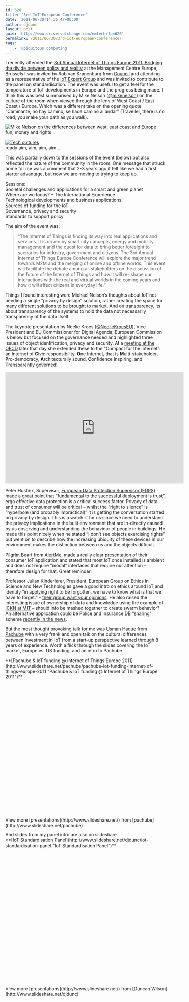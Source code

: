 ```yaml
---
id: 620
title: '3rd IoT European Conference'
date: '2011-06-30T14:35:47+00:00'
author: djdunc
layout: post
guid: 'http://www.driversofchange.com/emtech/?p=620'
permalink: /2011/06/30/3rd-iot-european-conference/
tags:
    - 'ubiquitous computing'
---
```


I recently attended the [3rd Annual Internet of Things Europe 2011: Bridging the divide between policy and reality](http://www.iot2011.eu) at the Management Centre Europe, Brussels I was invited by Rob van Kranenburg from [Council](http://www.theinternetofthings.eu/) and attending as a representative of the [IoT Expert Group](http://www.driversofchange.com/emtech/2010/09/23/iot-expert-group/) and was invited to contribute to the panel on standardisation. The event was useful to get a feel for the temperature of IoT developments in Europe and the progress being made. I think this was best summarised by Mike Nelson ([@mikenelson](http://twitter.com/mikenelson)) on the culture of the room when viewed through the lens of West Coast / East Coast / Europe. Which was a different take on the opening quote “Caminante, no hay camino, se hace camino al andar” (Traveller, there is no road; you make your path as you walk).

[![Mike Nelson on the differences between west, east coast and Europe](https://i0.wp.com/farm6.static.flickr.com/5078/5880068191_5ecc068d28.jpg?resize=500%2C500)](http://www.flickr.com/photos/pseudonomad/5880068191/ "Mike Nelson on the differences between west, east coast and Europe by pseudonomad, on Flickr")  
fun, money and rights

[![Tech cultures](https://i0.wp.com/farm6.static.flickr.com/5232/5880652298_9b426987db.jpg?resize=375%2C500)](http://www.flickr.com/photos/pseudonomad/5880652298/ "Tech cultures by pseudonomad, on Flickr")  
ready aim, aim, aim, aim….

This was partially down to the sessions of the event (below) but also reflected the nature of the community in the room. One message that struck home for me was a comment that 2-3 years ago it felt like we had a first starter advantage, but now we are moving to trying to keep up.

Sessions:  
Societal challenges and applications for a smart and green planet  
Where are we today? – The International Experience  
Technological developments and business applications  
Sources of funding for the IoT  
Governance, privacy and security  
Standards to support policy

The aim of the event was:

> “The Internet of Things is finding its way into real applications and services. It is driven by smart city concepts, energy and mobility management and the quest for data to bring better foresight to scenarios for industry, government and citizens. The 3rd Annual Internet of Things Europe Conference will explore the major trend towards M2M and the merging of online and offline worlds. This event will facilitate the debate among all stakeholders on the discussion of the future of the Internet of Things and how it will re- shape our interactions with the real and virtual worlds in the coming years and how it will affect citizens in everyday life.”

Things I found interesting were Michael Nelson’s thoughts about IoT not needing a single “privacy by design” solution, rather creating the space for many different solutions to be brought to market. And on transparency, its about transparency of the systems to hold the data not necessarily transparency of the data itself.

The keynote presentation by Neelie Kroes ([@NeelieKroesEU](http://twitter.com/NeelieKroesEU)), Vice President and EU Commissioner for Digital Agenda, European Commission is below but focused on the governance needed and highlighted three issues of object identification, privacy and security. At a [meeting at the OECD](http://bit.ly/ji3B6R) later that day she extended these to the “Compact for the Internet”: an Internet of **C**ivic responsibility, **O**ne Internet, that is **M**ulti-stakeholder, **P**ro-democracy, **A**rchitecturally sound, **C**onfidence inspiring, and **T**ransparently governed!

<iframe allowfullscreen="" frameborder="0" height="349" loading="lazy" src="http://www.youtube.com/embed/aGidzvj0hgI" width="560"></iframe>

Peter Hustinx, Supervisor, [European Data Protection Supervisor (EDPS)](http://bit.ly/j8Xkvw) made a great point that “fundamental to the successful deployment is trust”, ergo effective data protection is a critical success factor. Privacy of data and trust of consumer will be critical – whilst the “right to silence” is “hyperbole (and probably impractical)” it is getting the conversation started on privacy by design. This is a watch-it for us since we need to understand the privacy implications in the built environment that are in-directly caused by us observing and understanding the behaviour of people in buildings. He made this point nicely when he stated “I don’t see objects exercising rights” but went on to describe how the increasing ubiquity of these devices in our environment makes the distinction between us and the objects difficult.

Pilgrim Beart from [AlertMe](http://www.alertme.com/), made a really clear presentation of their consumer IoT application and stated that most IoT once installed is ambient and does not require “modal” interfaces that require our attention – therefore design for that. Great reminder.

Professor Julian Kinderlerer, President, European Group on Ethics in Science and New Technologies gave a good intro on ethics around IoT and identity “in applying right to be forgotten, we have to know what is that we have to forget.” – [their group want your opinions](http://bit.ly/lW8owj). He also raised the interesting issue of ownership of data and knowledge using the example of [ICKN at MIT](http://bit.ly/jnBPxU) – should info be mashed together to create swarm behavior? An alternative application could be Police and Insurance DB “sharing” scheme [recently in the news](http://bbc.in/lQ0Wp0).

But the most thought provoking talk for me was Usman Haque from [Pachube](http://www.pachube.com/) with a very frank and open talk on the cultural differences between investment in IoT from a start-up perspective learned through 8 years of experience. Worth a flick through the slides covering the IoT market, Europe vs. US funding, and an intro to Pachube.

<div id="__ss_8458307" style="width:510px"> **[Pachube &amp; IoT funding @ Internet of Things Europe 2011](http://www.slideshare.net/pachube/pachube-iot-funding-internet-of-things-europe-2011 "Pachube & IoT funding @ Internet of Things Europe 2011")** <object height="426" id="__sse8458307" width="510"><param name="movie" value="http://static.slidesharecdn.com/swf/ssplayer2.swf?doc=110629-iot-forum-europe-110629080259-phpapp01&stripped_title=pachube-iot-funding-internet-of-things-europe-2011&userName=pachube"></param><param name="allowFullScreen" value="true"></param><param name="allowScriptAccess" value="always"></param></object><div style="padding:5px 0 12px"> View more [presentations](http://www.slideshare.net/) from [pachube](http://www.slideshare.net/pachube) </div></div>And slides from my panel intro are also on slideshare.

<div id="__ss_8469560" style="width:510px"> **[IoT Standardisation Panel](http://www.slideshare.net/djdunc/iot-standardisation-panel "IoT Standardisation Panel")** <object height="426" id="__sse8469560" width="510"><param name="movie" value="http://static.slidesharecdn.com/swf/ssplayer2.swf?doc=arupduncanwilsonpanel-110630093043-phpapp01&stripped_title=iot-standardisation-panel&userName=djdunc"></param><param name="allowFullScreen" value="true"></param><param name="allowScriptAccess" value="always"></param></object><div style="padding:5px 0 12px"> View more [presentations](http://www.slideshare.net/) from [Duncan Wilson](http://www.slideshare.net/djdunc) </div></div>